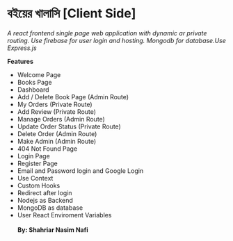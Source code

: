 # বইয়ের খালাসি [Client Side]

_A react frontend single page web application with dynamic ar private routing. Use firebase for user login and hosting. Mongodb for database.Use Express.js_

**Features**

- Welcome Page
- Books Page
- Dashboard
- Add / Delete Book Page (Admin Route)
- My Orders (Private Route)
- Add Review (Private Route)
- Manage Orders (Admin Route)
- Update Order Status (Private Route)
- Delete Order (Admin Route) 
- Make Admin (Admin Route)
- 404 Not Found Page
- Login Page
- Register Page
- Email and Password login and Google Login
- Use Context
- Custom Hooks
- Redirect after login
- Nodejs as Backend
- MongoDB as database
- User React Enviroment Variables
  <br>
  <br>
  **By: Shahriar Nasim Nafi**
